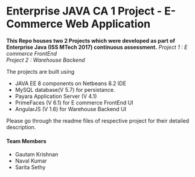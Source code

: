 Enterprise JAVA CA 1 Project - E-Commerce Web Application
===========================================================

__This Repo houses two 2 Projects which were developed as part of Enterprise Java (ISS MTech 2017) continuous assessment.__
_Project 1 : E commerce FrontEnd_  
_Project 2 : Warehouse Backend_  

The projects are built using 
* JAVA EE 8 components on Netbeans 8.2 IDE
* MySQL database(V 5.7) for persistance.
* Payara Application Server (V 4.1)
* PrimeFaces (V 6.1) for E commerce FrontEnd UI
* AngularJS (V 1.6) for Warehouse Backend UI

Please go through the readme files of respective project for their detailed description.

#### Team Members ####
* Gautam Krishnan
* Naval Kumar
* Sarita Sethy